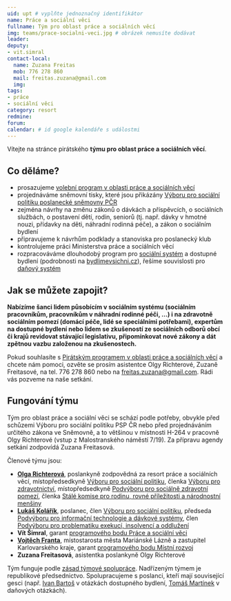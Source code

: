 ```yaml
---
uid: upt # vyplňte jednoznačný identifikátor
name: Práce a sociální věci
fullname: Tým pro oblast práce a sociálních věcí
img: teams/prace-socialni-veci.jpg # obrázek nemusíte dodávat
leader:
deputy:
- vit.simral
contact-local:
  name: Zuzana Freitas
  mob: 776 278 860
  mail: freitas.zuzana@gmail.com
  img: 
tags:
- práce
- sociální věci
category: resort
redmine:
forum:
calendar: # id google kalendáře s událostmi
---
```


Vítejte na stránce pirátského **týmu pro oblast práce a sociálních věcí**.

Co děláme?
----------

* prosazujeme [volební program v oblasti práce a sociálních věcí](https://www.pirati.cz/program/psp2017/prace-a-socialni-veci/)
* projednáváme sněmovní tisky, které jsou přikázány [Výboru pro sociální politiku poslanecké sněmovny PČR](http://www.psp.cz/sqw/hp.sqw?k=4300)
* zejména návrhy na změnu zákonů o dávkách a příspěvcích, o sociálních službách, o postavení dětí, rodin, seniorů (tj. např. dávky v hmotné nouzi, přídavky na děti, náhradní rodinná péče), a zákon o sociálním bydlení
* připravujeme k návrhům podklady a stanoviska pro poslanecký klub
* kontrolujeme práci Ministerstva práce a sociálních věcí
* rozpracováváme dlouhodobý program pro [sociální systém](https://www.pirati.cz/program/dlouhodoby/socialni-system/) a dostupné bydlení (podrobnosti na [bydlimevsichni.cz](https://www.socialni-a-dostupne-bydleni.cz/)), řešíme souvislosti pro [daňový systém](https://www.pirati.cz/program/dlouhodoby/dane/)

Jak se můžete zapojit?
----------------------

**Nabízíme šanci lidem působícím v sociálním systému (sociálním pracovníkům, pracovníkům v náhradní rodinné péči, …) i na zdravotně sociálním pomezí (domácí péče, lidé se speciálními potřebami), expertům na dostupné bydlení nebo lidem se zkušeností ze sociálních odborů obcí či krajů revidovat stávající legislativu, připomínkovat nové zákony a dát zpětnou vazbu založenou na zkušenostech.**

Pokud souhlasíte s [Pirátským programem v oblasti práce a sociálních věcí](https://www.pirati.cz/program/psp2017/prace-a-socialni-veci/) a chcete nám pomoci, ozvěte se prosím asistentce Olgy Richterové, Zuzaně Freitasové, na tel. 776 278 860 nebo na <freitas.zuzana@gmail.com>. Rádi vás pozveme na naše setkání.

Fungování týmu
----------------------

Tým pro oblast práce a sociální věci se schází podle potřeby, obvykle před schůzemi Výboru pro sociální politiku PSP ČR nebo před projednáváním určitého zákona ve Sněmovně, a to většinou v místnosti H-264 v pracovně Olgy Richterové (vstup z Malostranského náměstí 7/19). Za přípravu agendy setkání zodpovídá Zuzana Freitasová.

Členové týmu jsou:

* **[Olga Richterová](https://www.pirati.cz/lide/olga-richterova/)**, poslankyně zodpovědná za resort práce a sociálních věcí, místopředsedkyně [Výboru pro sociální politiku](http://www.psp.cz/sqw/hp.sqw?k=4300), členka [Výboru pro zdravotnictví](http://www.psp.cz/sqw/hp.sqw?k=4300), místopředsedkyně [Podvýboru pro sociálně zdravotní pomezí](http://www.psp.cz/sqw/hp.sqw?k=4328), členka [Stálé komise pro rodinu, rovné příležitosti a národnostní menšiny](http://www.psp.cz/sqw/hp.sqw?k=6000)
* **[Lukáš Kolářík](https://www.pirati.cz/lide/lukas-kolarik/)**, poslanec, člen [Výboru pro sociální politiku](http://www.psp.cz/sqw/hp.sqw?k=4300), předseda [Podvýboru pro informační technologie a dávkové systémy](http://www.psp.cz/sqw/hp.sqw?k=4329), člen [Podvýboru pro problematiku exekucí, insolvencí a oddlužení](http://www.psp.cz/sqw/hp.sqw?k=4025)
* **Vít Šimral**, garant [programového bodu Práce a sociální věci](https://www.pirati.cz/program/psp2017/prace-a-socialni-veci/)
* **[Vojtěch Franta](https://www.pirati.cz/lide/vojtech-franta/)**, místostarosta města Mariánské Lázně a zastupitel Karlovarského kraje, garant [programového bodu Místní rozvoj](https://www.pirati.cz/program/psp2017/mistni-rozvoj/)
* **Zuzana Freitasová**, asistentka poslankyně Olgy Richterové

Tým funguje podle [zásad týmové spolupráce](https://wiki.pirati.cz/rules/or_zatys). Nadřízeným týmem je republikové předsednictvo. Spolupracujeme s poslanci, kteří mají související gesci (např. [Ivan Bartoš](https://www.pirati.cz/lide/ivan-bartos/) v otázkách dostupného bydlení, [Tomáš Martínek](https://www.pirati.cz/lide/tomas-martinek/) v daňových otázkách).
